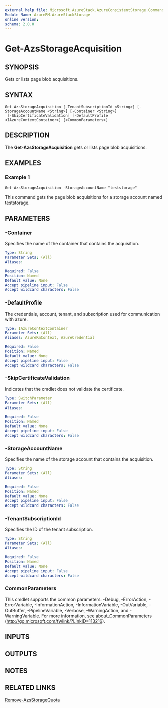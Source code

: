 ```yaml
---
external help file: Microsoft.AzureStack.AzureConsistentStorage.Commands.dll-Help.xml
Module Name: AzureRM.AzureStackStorage
online version: 
schema: 2.0.0
---
```


# Get-AzsStorageAcquisition

## SYNOPSIS
Gets or lists page blob acquisitions.

## SYNTAX

```
Get-AzsStorageAcquisition [-TenantSubscriptionId <String>] [-StorageAccountName <String>] [-Container <String>]
 [-SkipCertificateValidation] [-DefaultProfile <IAzureContextContainer>] [<CommonParameters>]
```

## DESCRIPTION
The **Get-AzsStorageAcquisition** gets or lists page blob acquisitions.

## EXAMPLES

### Example 1
```
Get-AzsStorageAcquisition -StorageAccountName "teststorage"
```

This command gets the page blob acquisitions for a storage account named teststorage.

## PARAMETERS

### -Container
Specifies the name of the container that contains the acquisition.

```yaml
Type: String
Parameter Sets: (All)
Aliases: 

Required: False
Position: Named
Default value: None
Accept pipeline input: False
Accept wildcard characters: False
```

### -DefaultProfile
The credentials, account, tenant, and subscription used for communication with azure.

```yaml
Type: IAzureContextContainer
Parameter Sets: (All)
Aliases: AzureRmContext, AzureCredential

Required: False
Position: Named
Default value: None
Accept pipeline input: False
Accept wildcard characters: False
```

### -SkipCertificateValidation
Indicates that the cmdlet does not validate the certificate.

```yaml
Type: SwitchParameter
Parameter Sets: (All)
Aliases: 

Required: False
Position: Named
Default value: None
Accept pipeline input: False
Accept wildcard characters: False
```

### -StorageAccountName
Specifies the name of the storage account that contains the acquisition.

```yaml
Type: String
Parameter Sets: (All)
Aliases: 

Required: False
Position: Named
Default value: None
Accept pipeline input: False
Accept wildcard characters: False
```

### -TenantSubscriptionId
Specifies the ID of the tenant subscription.

```yaml
Type: String
Parameter Sets: (All)
Aliases: 

Required: False
Position: Named
Default value: None
Accept pipeline input: False
Accept wildcard characters: False
```

### CommonParameters
This cmdlet supports the common parameters: -Debug, -ErrorAction, -ErrorVariable, -InformationAction, -InformationVariable, -OutVariable, -OutBuffer, -PipelineVariable, -Verbose, -WarningAction, and -WarningVariable. For more information, see about_CommonParameters (http://go.microsoft.com/fwlink/?LinkID=113216).

## INPUTS

## OUTPUTS

## NOTES

## RELATED LINKS

[Remove-AzsStorageQuota](./[Remove-AzsStorageQuota.md)

